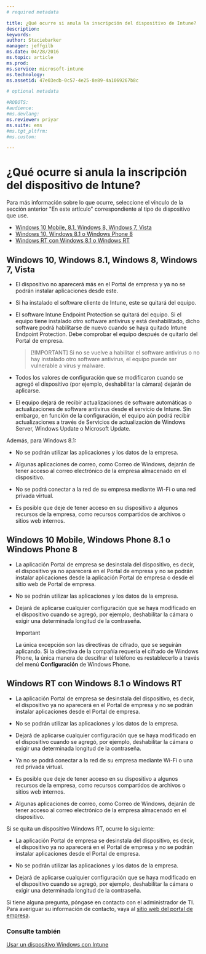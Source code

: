 ```yaml
---
# required metadata

title: ¿Qué ocurre si anula la inscripción del dispositivo de Intune? | Microsoft Intune
description:
keywords:
author: Staciebarker
manager: jeffgilb
ms.date: 04/28/2016
ms.topic: article
ms.prod:
ms.service: microsoft-intune
ms.technology:
ms.assetid: 47e03edb-0c57-4e25-8e89-4a1069267b8c

# optional metadata

#ROBOTS:
#audience:
#ms.devlang:
ms.reviewer: priyar
ms.suite: ems
#ms.tgt_pltfrm:
#ms.custom:

---
```



# ¿Qué ocurre si anula la inscripción del dispositivo de Intune?

Para más información sobre lo que ocurre, seleccione el vínculo de la sección anterior "En este artículo" correspondiente al tipo de dispositivo que use.

- [Windows 10 Mobile, 8.1, Windows 8, Windows 7, Vista](#windows-10-mobile--8-1,-windows-8,-windows-7,-vista)
- [Windows 10, Windows 8.1 o Windows Phone 8](#windows-10--windows-8-1-or-windows-phone-8)
- [Windows RT con Windows 8.1 o Windows RT](#windows-rt-running-windows-8-1-or-windows-rt)


## Windows 10, Windows 8.1, Windows 8, Windows 7, Vista

-   El dispositivo no aparecerá más en el Portal de empresa y ya no se podrán instalar aplicaciones desde este.

-   Si ha instalado el software cliente de Intune, este se quitará del equipo.

-   El software Intune Endpoint Protection se quitará del equipo. Si el equipo tiene instalado otro software antivirus y está deshabilitado, dicho software podrá habilitarse de nuevo cuando se haya quitado Intune Endpoint Protection. Debe comprobar el equipo después de quitarlo del Portal de empresa.

    > [!IMPORTANT] Si no se vuelve a habilitar el software antivirus o no hay instalado otro software antivirus, el equipo puede ser vulnerable a virus y malware.

-   Todos los valores de configuración que se modificaron cuando se agregó el dispositivo (por ejemplo, deshabilitar la cámara) dejarán de aplicarse.

-   El equipo dejará de recibir actualizaciones de software automáticas o actualizaciones de software antivirus desde el servicio de Intune. Sin embargo, en función de la configuración, el equipo aún podrá recibir actualizaciones a través de Servicios de actualización de Windows Server, Windows Update o Microsoft Update.

Además, para Windows 8.1:

-   No se podrán utilizar las aplicaciones y los datos de la empresa.

-   Algunas aplicaciones de correo, como Correo de Windows, dejarán de tener acceso al correo electrónico de la empresa almacenado en el dispositivo.

-   No se podrá conectar a la red de su empresa mediante Wi-Fi o una red privada virtual.

-   Es posible que deje de tener acceso en su dispositivo a algunos recursos de la empresa, como recursos compartidos de archivos o sitios web internos.

## Windows 10 Mobile, Windows Phone 8.1 o Windows Phone 8

-   La aplicación Portal de empresa se desinstala del dispositivo, es decir, el dispositivo ya no aparecerá en el Portal de empresa y no se podrán instalar aplicaciones desde la aplicación Portal de empresa o desde el sitio web de Portal de empresa.

-   No se podrán utilizar las aplicaciones y los datos de la empresa.

-   Dejará de aplicarse cualquier configuración que se haya modificado en el dispositivo cuando se agregó, por ejemplo, deshabilitar la cámara o exigir una determinada longitud de la contraseña.

    > [!IMPORTANT]
    > La única excepción son las directivas de cifrado, que se seguirán aplicando. Si la directiva de la compañía requería el cifrado de Windows Phone, la única manera de descifrar el teléfono es restablecerlo a través del menú **Configuración** de Windows Phone.

## Windows RT con Windows 8.1 o Windows RT

-   La aplicación Portal de empresa se desinstala del dispositivo, es decir, el dispositivo ya no aparecerá en el Portal de empresa y no se podrán instalar aplicaciones desde el Portal de empresa.

-   No se podrán utilizar las aplicaciones y los datos de la empresa.

-   Dejará de aplicarse cualquier configuración que se haya modificado en el dispositivo cuando se agregó, por ejemplo, deshabilitar la cámara o exigir una determinada longitud de la contraseña.

-   Ya no se podrá conectar a la red de su empresa mediante Wi-Fi o una red privada virtual.

-   Es posible que deje de tener acceso en su dispositivo a algunos recursos de la empresa, como recursos compartidos de archivos o sitios web internos.

-   Algunas aplicaciones de correo, como Correo de Windows, dejarán de tener acceso al correo electrónico de la empresa almacenado en el dispositivo.

Si se quita un dispositivo Windows RT, ocurre lo siguiente:

-   La aplicación Portal de empresa se desinstala del dispositivo, es decir, el dispositivo ya no aparecerá en el Portal de empresa y no se podrán instalar aplicaciones desde el Portal de empresa.

-   No se podrán utilizar las aplicaciones y los datos de la empresa.

-   Dejará de aplicarse cualquier configuración que se haya modificado en el dispositivo cuando se agregó, por ejemplo, deshabilitar la cámara o exigir una determinada longitud de la contraseña.

Si tiene alguna pregunta, póngase en contacto con el administrador de TI. Para averiguar su información de contacto, vaya al [sitio web del portal de empresa](http://portal.manage.microsoft.com).

### Consulte también
[Usar un dispositivo Windows con Intune](using-your-windows-device-with-intune.md)

<!--HONumber=Jun16_HO2-->


